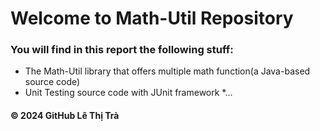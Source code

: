 # Welcome to Math-Util Repository
### You will find in this report the following stuff:
* The Math-Util library that offers multiple math function(a Java-based source code)
* Unit Testing source code with JUnit framework
*...

#### © 2024 GitHub Lê Thị Trà